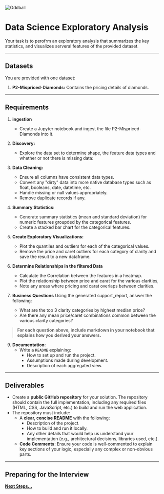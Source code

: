 ![Oddball](https://oddball.io/wp-content/uploads/2024/01/Oddball-Logo-High-Res.png)

# Data Science Exploratory Analysis

Your task is to perofrm an exploratory analysis that summarizes the key statistics, and visualizes serveral features of the provided dataset.

---

## Datasets

You are provided with one dataset:

1. **P2-Mispriced-Diamonds:** Contains the pricing details of diamonds.

---

## Requirements

1. **ingestion**

   - Create a Jupyter notebook and ingest the file P2-Mispriced-Diamonds into it.

2. **Discovery:**

   - Explore the data set to determine shape, the feature data types and whether or not there is missing data:

3. **Data Cleaning:**

   - Ensure all columns have consistent data types.
   - Convert any "dirty" data into more native database types such as float, booleans, date, datetime, etc.
   - Handle missing or null values appropriately.
   - Remove duplicate records if any.

4. **Summary Statistics:**
   - Generate summary statistics (mean and standard deviation) for numeric features groupded by the categorical features.
   - Create a stacked bar chart for the categorical features.
5. **Create Exploratory Visualizations:**

   - Plot the quantiles and outliers for each of the categorical values.
   - Remove the price and caret outliers for each category of clarity and save the result to a new dataframe.

6. **Determine Relationships in the filtered Data**

   - Calculate the Correlation between the features in a heatmap.
   - Plot the relationship between price and carat for the various clarities,
   - Note any areas where pricing and carat overlaps between clarities.

7. **Business Questions**
   Using the generated support_report, answer the following:

   - What are the top 3 clarity categories by highest median price?
   - Are there any mean price/caret combinations common between the various clarity categories?

> **For each question above, include markdown in your notebook that explains how you derived your answers.**

9. **Documentation:**
   - Write a `README` explaining:
     - How to set up and run the project.
     - Assumptions made during development.
     - Description of each aggregated view.

---

## Deliverables

- Create a **public GitHub repository** for your solution. The repository should contain the full implementation, including any required files (HTML, CSS, JavaScript, etc.) to build and run the web application.
- The repository must include:
  - A **clear, concise README** with the following:
    - Description of the project.
    - How to build and run it locally.
    - Any other details that would help us understand your implementation (e.g., architectural decisions, libraries used, etc.).
  - **Code Comments**: Ensure your code is well-commented to explain key sections of your logic, especially any complex or non-obvious parts.

---

## Preparing for the Interview

**[Next Steps...](../../next-steps-real-time.md)**
